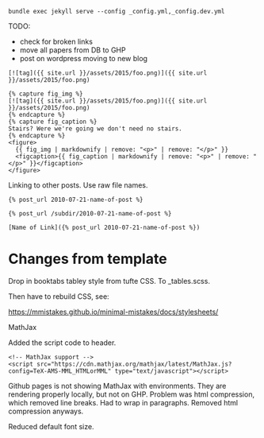 
```
bundle exec jekyll serve --config _config.yml,_config.dev.yml
```

TODO:

- check for broken links
- move all papers from DB to GHP
- post on wordpress moving to new blog


```
[![tag]({{ site.url }}/assets/2015/foo.png)]({{ site.url }}/assets/2015/foo.png)

{% capture fig_img %}
[![tag]({{ site.url }}/assets/2015/foo.png)]({{ site.url }}/assets/2015/foo.png)
{% endcapture %}
{% capture fig_caption %}
Stairs? Were we're going we don't need no stairs.
{% endcapture %}
<figure>
  {{ fig_img | markdownify | remove: "<p>" | remove: "</p>" }}
  <figcaption>{{ fig_caption | markdownify | remove: "<p>" | remove: "</p>" }}</figcaption>
</figure>
```

Linking to other posts. Use raw file names.
```
{% post_url 2010-07-21-name-of-post %}

{% post_url /subdir/2010-07-21-name-of-post %}

[Name of Link]({% post_url 2010-07-21-name-of-post %})
```

# Changes from template

Drop in booktabs tabley style from tufte CSS. To _tables.scss. 

Then have to rebuild CSS, see:

https://mmistakes.github.io/minimal-mistakes/docs/stylesheets/

MathJax

Added the script code to header.

```
<!-- MathJax support -->
<script src="https://cdn.mathjax.org/mathjax/latest/MathJax.js?config=TeX-AMS-MML_HTMLorMML" type="text/javascript"></script>

```

Github pages is not showing MathJax with environments. They are rendering properly locally, but not on GHP. Problem was html compression, which removed line breaks. Had to wrap in paragraphs. Removed html compression anyways.

Reduced default font size.



